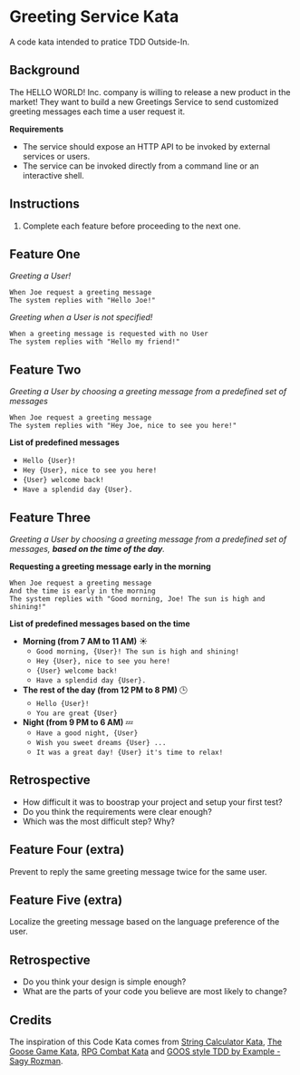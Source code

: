 # Greeting Service Kata

A code kata intended to pratice TDD Outside-In.

## Background

The HELLO WORLD! Inc. company is willing to release a new product in the market! They want to build a new Greetings Service to send customized greeting messages each time a user request it.

**Requirements**

* The service should expose an HTTP API to be invoked by external services or users.
* The service can be invoked directly from a command line or an interactive shell.

## Instructions

1. Complete each feature before proceeding to the next one.

## Feature One

_Greeting a User!_

```
When Joe request a greeting message
The system replies with "Hello Joe!"
```

_Greeting when a User is not specified!_

```
When a greeting message is requested with no User
The system replies with "Hello my friend!"
```

## Feature Two

_Greeting a User by choosing a greeting message from a predefined set of messages_

```
When Joe request a greeting message
The system replies with "Hey Joe, nice to see you here!"
```

**List of predefined messages**

- `Hello {User}!`
- `Hey {User}, nice to see you here!`
- `{User} welcome back!`
- `Have a splendid day {User}.`


## Feature Three

_Greeting a User by choosing a greeting message from a predefined set of messages, **based on the time of the day**._

**Requesting a greeting message early in the morning**

```
When Joe request a greeting message
And the time is early in the morning
The system replies with "Good morning, Joe! The sun is high and shining!"
```

**List of predefined messages based on the time**

- **Morning (from 7 AM to 11 AM)** :sunny: 
    - `Good morning, {User}! The sun is high and shining!`
    - `Hey {User}, nice to see you here!`
    - `{User} welcome back!`
    - `Have a splendid day {User}.`
- **The rest of the day (from 12 PM to 8 PM)** :clock3: 
    - `Hello {User}!`
    - `You are great {User}`
- **Night (from 9 PM to 6 AM)** :zzz: 
    - `Have a good night, {User}`
    - `Wish you sweet dreams {User} ...`
    - `It was a great day! {User} it's time to relax!`

## Retrospective

- How difficult it was to boostrap your project and setup your first test?
- Do you think the requirements were clear enough?
- Which was the most difficult step? Why?

## Feature Four (extra)

Prevent to reply the same greeting message twice for the same user.

## Feature Five (extra)

Localize the greeting message based on the language preference of the user.

## Retrospective

- Do you think your design is simple enough?
- What are the parts of your code you believe are most likely to change?

## Credits

The inspiration of this Code Kata comes from [String Calculator Kata](https://osherove.com/tdd-kata-1), [The Goose Game Kata](https://github.com/xpeppers/goose-game-kata), [RPG Combat Kata](https://github.com/ardalis/kata-catalog/blob/master/katas/RPG%20Combat.md) and [GOOS style TDD by Example - Sagy Rozman](https://www.youtube.com/watch?v=zcQOjYXe8vM).
